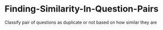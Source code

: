 # Finding-Similarity-In-Question-Pairs
Classify pair of questions as duplicate or not based on how similar they are

